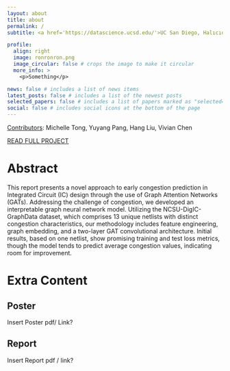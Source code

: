 ```yaml
---
layout: about
title: about
permalink: /
subtitle: <a href='https://datascience.ucsd.edu/'>UC San Diego, Halıcıoğlu Data Science Institute</a>

profile:
  align: right
  image: ronronron.png
  image_circular: false # crops the image to make it circular
  more_info: >
    <p>Something</p>

news: false # includes a list of news items
latest_posts: false # includes a list of the newest posts
selected_papers: false # includes a list of papers marked as "selected={true}"
social: false # includes social icons at the bottom of the page
---
```

[Contributors](https://m1tong.github.io/DSC180-Website/contributors/): Michelle Tong, Yuyang Pang, Hang Liu, Vivian Chen


[READ FULL PROJECT](https://m1tong.github.io/DSC180-Website/project/)

# Abstract
This report presents a novel approach to early congestion prediction in Integrated Circuit (IC) design through the use of Graph Attention Networks (GATs). Addressing the challenge of congestion, we developed an interpretable graph neural network model. Utilizing the NCSU-DigIC-GraphData dataset, which comprises 13 unique netlists with distinct congestion characteristics, our methodology includes feature engineering, graph embedding, and a two-layer GAT convolutional architecture. Initial results, based on one netlist, show promising training and test loss metrics, though the model tends to predict average congestion values, indicating room for improvement.


# Extra Content
## Poster
Insert Poster pdf/ Link?
## Report
Insert Report pdf / link?

